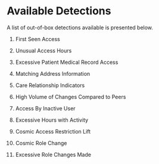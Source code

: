 # Available Detections
A list of out-of-box detections available is presented below.

1. First Seen Access
2. Unusual Access Hours
3. Excessive Patient Medical Record Access
4. Matching Address Information
5. Care Relationship Indicators
6. High Volume of Changes Compared to Peers
7. Access By Inactive User
8. Excessive Hours with Activity
9. Cosmic Access Restriction Lift



10. Cosmic Role Change
11. Excessive Role Changes Made

